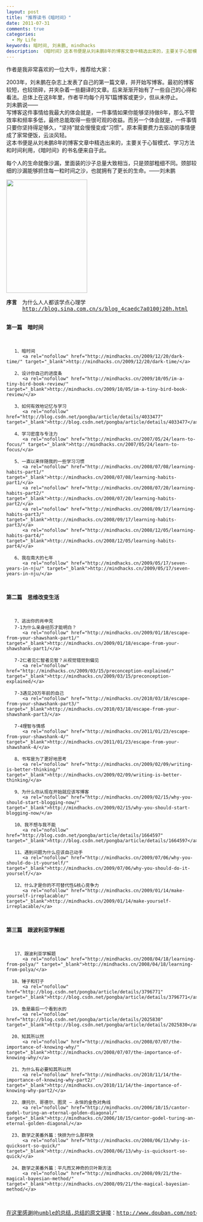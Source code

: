 ```yaml
---
layout: post
title: "推荐读书《暗时间》"
date: 2011-07-31
comments: true
categories:
  - My Life
keywords: 暗时间, 刘未鹏, mindhacks
description: 《暗时间》这本书便是从刘未鹏8年的博客文章中精选出来的，主要关于心智模式、学习方法和时间利用。
---
```

作者是我非常喜欢的一位大牛，推荐给大家：

2003年，刘未鹏在杂志上发表了自己的第一篇文章，并开始写博客。最初的博客较短，也较琐碎，并夹杂着一些翻译的文章。后来渐渐开始有了一些自己的心得和看法。总体上在这8年里，作者平均每个月写1篇博客或更少，但从未停止。  
刘未鹏说——  
写博客这件事情给我最大的体会就是，一件事情如果你能够坚持做8年，那么不管效率和频率多低，最终总能取得一些很可观的收益。而另一个体会就是，一件事情只要你坚持得足够久，“坚持”就会慢慢变成“习惯”。原本需要费力去驱动的事情便成了家常便饭，云淡风轻。  
这本书便是从刘未鹏8年的博客文章中精选出来的，主要关于心智模式、学习方法和时间利用，《暗时间》的书名便来自于此。

每个人的生命就像沙漏，里面装的沙子总量大致相当，只是颈部粗细不同。颈部较细的沙漏能够抓住每一粒时间之沙，也就拥有了更长的生命。——刘未鹏

<!-- more -->

[<img class="alignnone size-medium wp-image-181" title="暗时间" src="http://wordpress.lufangming.com/wp-content/uploads/2011/07/s6586365-214x300.jpg" alt="" width="214" height="300" />][1]

<div id="note_160113445_full">
  <pre><strong>序言</strong>　为什么人人都该学点心理学
     <a rel="nofollow" href="http://blog.sina.com.cn/s/blog_4caedc7a0100j20h.html" target="_blank">http://blog.sina.com.cn/s/blog_4caedc7a0100j20h.html</a>

<strong>第一篇　暗时间</strong>

       1、暗时间
          <a rel="nofollow" href="http://mindhacks.cn/2009/12/20/dark-time/" target="_blank">http://mindhacks.cn/2009/12/20/dark-time/</a>

       2、设计你自己的进度条
          <a rel="nofollow" href="http://mindhacks.cn/2009/10/05/im-a-tiny-bird-book-review/" target="_blank">http://mindhacks.cn/2009/10/05/im-a-tiny-bird-book-review/</a>

       3、如何有效地记忆与学习
          <a rel="nofollow" href="http://blog.csdn.net/pongba/article/details/4033477" target="_blank">http://blog.csdn.net/pongba/article/details/4033477</a>

       4、学习密度与专注力
          <a rel="nofollow" href="http://mindhacks.cn/2007/05/24/learn-to-focus/" target="_blank">http://mindhacks.cn/2007/05/24/learn-to-focus/</a>    

       5、一直以来伴随我的一些学习习惯
          <a rel="nofollow" href="http://mindhacks.cn/2008/07/08/learning-habits-part1/" target="_blank">http://mindhacks.cn/2008/07/08/learning-habits-part1/</a>
          <a rel="nofollow" href="http://mindhacks.cn/2008/07/20/learning-habits-part2/" target="_blank">http://mindhacks.cn/2008/07/20/learning-habits-part2/</a>
          <a rel="nofollow" href="http://mindhacks.cn/2008/09/17/learning-habits-part3/" target="_blank">http://mindhacks.cn/2008/09/17/learning-habits-part3/</a>
          <a rel="nofollow" href="http://mindhacks.cn/2008/12/05/learning-habits-part4/" target="_blank">http://mindhacks.cn/2008/12/05/learning-habits-part4/</a>  

       6、我在南大的七年
          <a rel="nofollow" href="http://mindhacks.cn/2009/05/17/seven-years-in-nju/" target="_blank">http://mindhacks.cn/2009/05/17/seven-years-in-nju/</a>

<strong>第二篇　思维改变生活</strong>

       7、逃出你的肖申克
       7-1为什么亲身经历才能明白？
          <a rel="nofollow" href="http://mindhacks.cn/2009/01/18/escape-from-your-shawshank-part1/" target="_blank">http://mindhacks.cn/2009/01/18/escape-from-your-shawshank-part1/</a>

       7-2仁者见仁智者见智？从视觉错觉到偏见
          <a rel="nofollow" href="http://mindhacks.cn/2009/03/15/preconception-explained/" target="_blank">http://mindhacks.cn/2009/03/15/preconception-explained/</a>

       7-3遇见20万年前的自己
          <a rel="nofollow" href="http://mindhacks.cn/2010/03/18/escape-from-your-shawshank-part3/" target="_blank">http://mindhacks.cn/2010/03/18/escape-from-your-shawshank-part3/</a>

       7-4理智与情感
          <a rel="nofollow" href="http://mindhacks.cn/2011/01/23/escape-from-your-shawshank-4/" target="_blank">http://mindhacks.cn/2011/01/23/escape-from-your-shawshank-4/</a>

       8、书写是为了更好地思考
          <a rel="nofollow" href="http://mindhacks.cn/2009/02/09/writing-is-better-thinking/" target="_blank">http://mindhacks.cn/2009/02/09/writing-is-better-thinking/</a>

       9、为什么你从现在开始就应该写博客
          <a rel="nofollow" href="http://mindhacks.cn/2009/02/15/why-you-should-start-blogging-now/" target="_blank">http://mindhacks.cn/2009/02/15/why-you-should-start-blogging-now/</a>

       10、我不想与我不能
          <a rel="nofollow" href="http://blog.csdn.net/pongba/article/details/1664597" target="_blank">http://blog.csdn.net/pongba/article/details/1664597</a>

       11、遇到问题为什么应该自己动手
          <a rel="nofollow" href="http://mindhacks.cn/2009/07/06/why-you-should-do-it-yourself/" target="_blank">http://mindhacks.cn/2009/07/06/why-you-should-do-it-yourself/</a>

       12、什么才是你的不可替代性&核心竞争力
          <a rel="nofollow" href="http://mindhacks.cn/2009/01/14/make-yourself-irreplacable/" target="_blank">http://mindhacks.cn/2009/01/14/make-yourself-irreplacable/</a>

<strong>第三篇　跟波利亚学解题</strong> 

       17、跟波利亚学解题
          <a rel="nofollow" href="http://mindhacks.cn/2008/04/18/learning-from-polya/" target="_blank">http://mindhacks.cn/2008/04/18/learning-from-polya/</a>

      18、锤子和钉子
          <a rel="nofollow" href="http://blog.csdn.net/pongba/article/details/3796771" target="_blank">http://blog.csdn.net/pongba/article/details/3796771</a>

      19、鱼是最后一个看到水的
          <a rel="nofollow" href="http://blog.csdn.net/pongba/article/details/2025830" target="_blank">http://blog.csdn.net/pongba/article/details/2025830</a>

      20、知其所以然
          <a rel="nofollow" href="http://mindhacks.cn/2008/07/07/the-importance-of-knowing-why/" target="_blank">http://mindhacks.cn/2008/07/07/the-importance-of-knowing-why/</a>

      21、为什么有必要知其所以然
          <a rel="nofollow" href="http://mindhacks.cn/2010/11/14/the-importance-of-knowing-why-part2/" target="_blank">http://mindhacks.cn/2010/11/14/the-importance-of-knowing-why-part2/</a>

      22、康托尔、哥德尔、图灵 — 永恒的金色对角线
          <a rel="nofollow" href="http://mindhacks.cn/2006/10/15/cantor-godel-turing-an-eternal-golden-diagonal/" target="_blank">http://mindhacks.cn/2006/10/15/cantor-godel-turing-an-eternal-golden-diagonal/</a>

      23、数学之美番外篇：快排为什么那样快
          <a rel="nofollow" href="http://mindhacks.cn/2008/06/13/why-is-quicksort-so-quick/" target="_blank">http://mindhacks.cn/2008/06/13/why-is-quicksort-so-quick/</a>

      24、数学之美番外篇：平凡而又神奇的贝叶斯方法
          <a rel="nofollow" href="http://mindhacks.cn/2008/09/21/the-magical-bayesian-method/" target="_blank">http://mindhacks.cn/2008/09/21/the-magical-bayesian-method/</a>

在这里感谢@humble的总结.总结的原文链接：http://www.douban.com/note/160113445/</pre>
</div>

 [1]: http://wordpress.lufangming.com/wp-content/uploads/2011/07/s6586365.jpg
